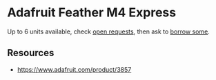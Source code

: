 # Adafruit Feather M4 Express
Up to 6 units available, check [open requests](../../../../issues?q=is%3Aissue+is%3Aopen+%22Adafruit+Feather+M4+Express%22+in%3Atitle), then ask to [borrow some](../../../../issues/new?title=Borrow+request+for+Adafruit+Feather+M4+Express&body=1+piece+of+%5Bthis%5D%28..%2Fblob%2Fmain%2FHardware%2FMicrocontrollers%2FAdafruit_Feather_M4_Express.md%29+for+~2+weeks.).

## Resources
- https://www.adafruit.com/product/3857
